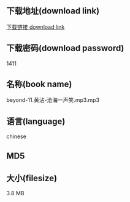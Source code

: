 ## 下载地址(download link)
[下载链接 download link](https://voluble-croquembouche-d321dc.netlify.app/?s=beyond-11.%E9%BB%84%E6%B2%BE-%E6%B2%A7%E6%B5%B7%E4%B8%80%E5%A3%B0%E7%AC%91.mp3)

## 下载密码(download password)
1411

## 名称(book name)
beyond-11.黄沾-沧海一声笑.mp3.mp3

## 语言(language)
chinese

## MD5


## 大小(filesize)
3.8 MB
